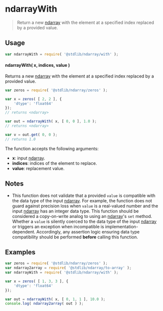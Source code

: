 <!--

@license Apache-2.0

Copyright (c) 2025 The Stdlib Authors.

Licensed under the Apache License, Version 2.0 (the "License");
you may not use this file except in compliance with the License.
You may obtain a copy of the License at

   http://www.apache.org/licenses/LICENSE-2.0

Unless required by applicable law or agreed to in writing, software
distributed under the License is distributed on an "AS IS" BASIS,
WITHOUT WARRANTIES OR CONDITIONS OF ANY KIND, either express or implied.
See the License for the specific language governing permissions and
limitations under the License.

-->

# ndarrayWith

> Return a new [ndarray][@stdlib/ndarray/ctor] with the element at a specified index replaced by a provided value.

<!-- Section to include introductory text. Make sure to keep an empty line after the intro `section` element and another before the `/section` close. -->

<section class="intro">

</section>

<!-- /.intro -->

<!-- Package usage documentation. -->

<section class="usage">

## Usage

```javascript
var ndarrayWith = require( '@stdlib/ndarray/with' );
```

#### ndarrayWith( x, indices, value )

Returns a new [ndarray][@stdlib/ndarray/ctor] with the element at a specified index replaced by a provided value.

```javascript
var zeros = require( '@stdlib/ndarray/zeros' );

var x = zeros( [ 2, 2 ], {
    'dtype': 'float64'
});
// returns <ndarray>

var out = ndarrayWith( x, [ 0, 0 ], 1.0 );
// returns <ndarray>

var v = out.get( 0, 0 );
// returns 1.0
```

The function accepts the following arguments:

-   **x**: input [ndarray][@stdlib/ndarray/ctor].
-   **indices**: indices of the element to replace.
-   **value**: replacement value.

</section>

<!-- /.usage -->

<!-- Package usage notes. Make sure to keep an empty line after the `section` element and another before the `/section` close. -->

<section class="notes">

## Notes

-   This function does not validate that a provided `value` is compatible with the data type of the input [ndarray][@stdlib/ndarray/ctor]. For example, the function does not guard against precision loss when `value` is a real-valued number and the input [ndarray][@stdlib/ndarray/ctor] has an integer data type. This function should be considered a copy-on-write analog to using an [ndarray][@stdlib/ndarray/ctor]'s `set` method. Whether a `value` is silently coerced to the data type of the input [ndarray][@stdlib/ndarray/ctor] or triggers an exception when incompatible is implementation-dependent. Accordingly, any assertion logic ensuring data type compatibility should be performed **before** calling this function.

</section>

<!-- /.notes -->

<!-- Package usage examples. -->

<section class="examples">

## Examples

<!-- eslint no-undef: "error" -->

```javascript
var zeros = require( '@stdlib/ndarray/zeros' );
var ndarray2array = require( '@stdlib/ndarray/to-array' );
var ndarrayWith = require( '@stdlib/ndarray/with' );

var x = zeros( [ 1, 3, 3 ], {
    'dtype': 'float64'
});

var out = ndarrayWith( x, [ 0, 1, 1 ], 10.0 );
console.log( ndarray2array( out ) );
```

</section>

<!-- /.examples -->

<!-- Section to include cited references. If references are included, add a horizontal rule *before* the section. Make sure to keep an empty line after the `section` element and another before the `/section` close. -->

<section class="references">

</section>

<!-- /.references -->

<!-- Section for related `stdlib` packages. Do not manually edit this section, as it is automatically populated. -->

<section class="related">

</section>

<!-- /.related -->

<!-- Section for all links. Make sure to keep an empty line after the `section` element and another before the `/section` close. -->

<section class="links">

[@stdlib/ndarray/ctor]: https://github.com/stdlib-js/ndarray/tree/main/ctor

<!-- <related-links> -->

<!-- </related-links> -->

</section>

<!-- /.links -->
